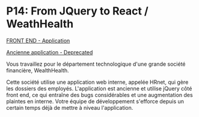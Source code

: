 # P14: From JQuery to React / WeathHealth

[FRONT END - Application](https://github.com/Peanuts-83/P14-wealth_health/tree/main)

[Ancienne application - Deprecated](https://github.com/OpenClassrooms-Student-Center/P12_Front-end/tree/master)

Vous travaillez pour le département technologique d'une grande société financière, WealthHealth.

Cette société utilise une application web interne, appelée HRnet, qui gère les dossiers des employés. L'application est ancienne et utilise jQuery côté front end, ce qui entraîne des bugs considérables et une augmentation des plaintes en interne. Votre équipe de développement s'efforce depuis un certain temps déjà de mettre à niveau l'application.
